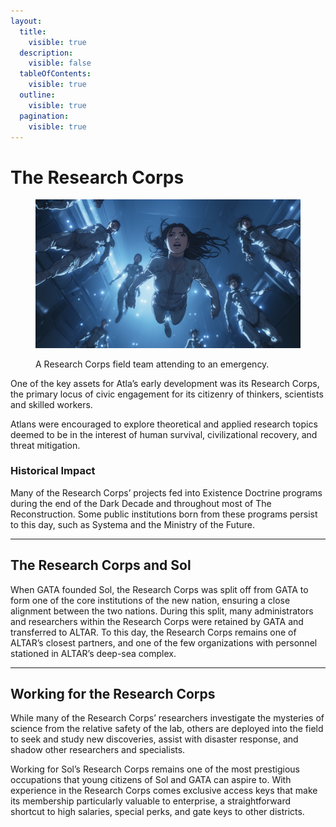 ```yaml
---
layout:
  title:
    visible: true
  description:
    visible: false
  tableOfContents:
    visible: true
  outline:
    visible: true
  pagination:
    visible: true
---
```


# The Research Corps

<figure><img src="../../../.gitbook/assets/helios-1.png" alt="" width="563"><figcaption><p>A Research Corps field team attending to an emergency.</p></figcaption></figure>

One of the key assets for Atla’s early development was its Research Corps, the primary locus of civic engagement for its citizenry of thinkers, scientists and skilled workers.

Atlans were encouraged to explore theoretical and applied research topics deemed to be in the interest of human survival, civilizational recovery, and threat mitigation.

### Historical Impact

Many of the Research Corps’ projects fed into Existence Doctrine programs during the end of the Dark Decade and throughout most of The Reconstruction. Some public institutions born from these programs persist to this day, such as Systema and the Ministry of the Future.

***

## The Research Corps and Sol

When GATA founded Sol, the Research Corps was split off from GATA to form one of the core institutions of the new nation, ensuring a close alignment between the two nations. During this split, many administrators and researchers within the Research Corps were retained by GATA and transferred to ALTAR. To this day, the Research Corps remains one of ALTAR’s closest partners, and one of the few organizations with personnel stationed in ALTAR’s deep-sea complex.

***

## Working for the Research Corps

While many of the Research Corps’ researchers investigate the mysteries of science from the relative safety of the lab, others are deployed into the field to seek and study new discoveries, assist with disaster response, and shadow other researchers and specialists.

Working for Sol’s Research Corps remains one of the most prestigious occupations that young citizens of Sol and GATA can aspire to. With experience in the Research Corps comes exclusive access keys that make its membership particularly valuable to enterprise, a straightforward shortcut to high salaries, special perks, and gate keys to other districts.
